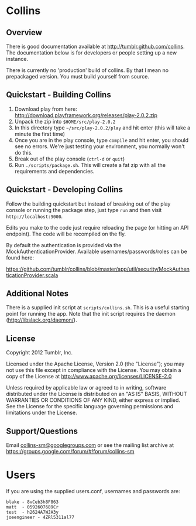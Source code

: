 # Collins

## Overview

There is good documentation available at http://tumblr.github.com/collins. The
documentation below is for developers or people setting up a new instance.

There is currently no 'production' build of collins. By that I mean no
prepackaged version. You must build yourself from source.

## Quickstart - Building Collins

 1. Download play from here: http://download.playframework.org/releases/play-2.0.2.zip
 2. Unpack the zip into `$HOME/src/play-2.0.2`
 3. In this directory type `~/src/play-2.0.2/play` and hit enter (this will take a minute the first time)
 4. Once you are in the play console, type `compile` and hit enter, you should see no errors. We're just testing your environment, you normally won't do this.
 5. Break out of the play console (`ctrl-d` or `quit`)
 6. Run `./scripts/package.sh`. This will create a fat zip with all the requirements and dependencies.

## Quickstart - Developing Collins

Follow the building quickstart but instead of breaking out of the play console
or running the package step, just type `run` and then visit `http://localhost:9000`.

Edits you make to the code just require reloading the page (or hitting an API
endpoint). The code will be recompiled on the fly.

By default the authentication is provided via the MockAuthenticationProvider.
Available usernames/passwords/roles can be found here:

https://github.com/tumblr/collins/blob/master/app/util/security/MockAuthenticationProvider.scala

## Additional Notes

There is a supplied init script at `scripts/collins.sh`. This is a useful
starting point for running the app. Note that the init script requires the
daemon (http://libslack.org/daemon/).

## License

Copyright 2012 Tumblr, Inc.

Licensed under the Apache License, Version 2.0 (the "License");
you may not use this file except in compliance with the License.
You may obtain a copy of the License at http://www.apache.org/licenses/LICENSE-2.0

Unless required by applicable law or agreed to in writing, software
distributed under the License is distributed on an "AS IS" BASIS,
WITHOUT WARRANTIES OR CONDITIONS OF ANY KIND, either express or implied.
See the License for the specific language governing permissions and
limitations under the License.

## Support/Questions

Email collins-sm@googlegroups.com or see the mailing list archive at https://groups.google.com/forum/#!forum/collins-sm

# Users

If you are using the supplied users.conf, usernames and passwords are:

    blake - 8vCeb3h8F863
    matt  - 0592607689Cr
    test  - h2624A7WJA3y
    joeengineer - 4ZRl5311al77

